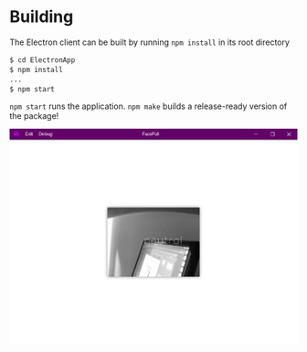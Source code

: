 # Building

The Electron client can be built by running `npm install` in its root directory

```sh
$ cd ElectronApp
$ npm install
...
$ npm start

```

`npm start` runs the application. `npm make` builds a release-ready version of the package!

![A screenshot of the application](./Screenshots/03.png)
